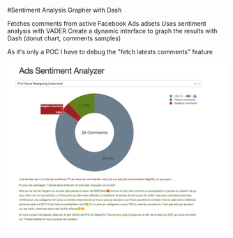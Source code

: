 #Sentiment Analysis Grapher with Dash

Fetches comments from active Facebook Ads adsets
Uses sentiment analysis with VADER
Create a dynamic interface to graph the results with Dash (donut chart, comments samples)

As it's only a POC I have to debug the "fetch latests comments" feature

![Alt text](./screenshot1.jpg?raw=true)
